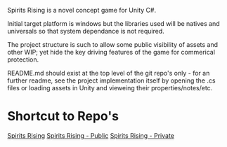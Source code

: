 Spirits Rising is a novel concept game for Unity C#.

Initial target platform is windows but the libraries used will be natives and universals so that system dependance is not required.

The project structure is such to allow some public visibility of assets and other WIP; yet hide the key driving features of the game for commerical protection.

README.md should exist at the top level of the git repo's only - for an further readme, see the project implementation itself by opening the .cs files or loading assets in Unity and vieweing their properties/notes/etc.

# Shortcut to Repo's
[Spirits Rising](https://github.com/OfficerFlake/Spirits_Rising)
[Spirits Rising - Public](https://github.com/OfficerFlake/Spirits_Rising_Public)
[Spirits Rising - Private](https://github.com/OfficerFlake/Spirits_Rising_Private)
